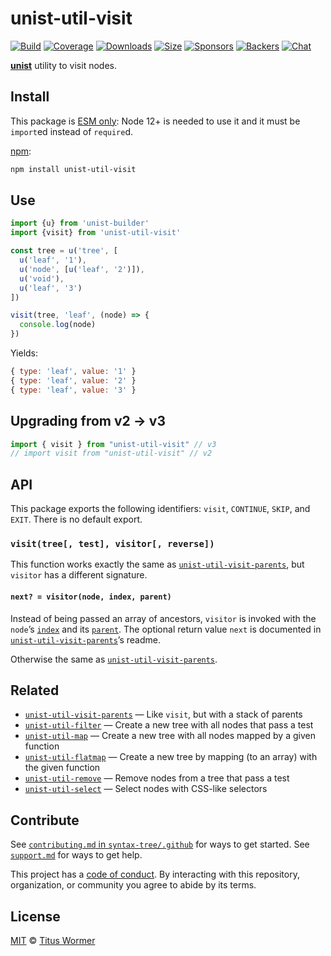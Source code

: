 # unist-util-visit

[![Build][build-badge]][build]
[![Coverage][coverage-badge]][coverage]
[![Downloads][downloads-badge]][downloads]
[![Size][size-badge]][size]
[![Sponsors][sponsors-badge]][collective]
[![Backers][backers-badge]][collective]
[![Chat][chat-badge]][chat]

[**unist**][unist] utility to visit nodes.

## Install

This package is [ESM only](https://gist.github.com/sindresorhus/a39789f98801d908bbc7ff3ecc99d99c):
Node 12+ is needed to use it and it must be `import`ed instead of `require`d.

[npm][]:

```sh
npm install unist-util-visit
```

## Use

```js
import {u} from 'unist-builder'
import {visit} from 'unist-util-visit'

const tree = u('tree', [
  u('leaf', '1'),
  u('node', [u('leaf', '2')]),
  u('void'),
  u('leaf', '3')
])

visit(tree, 'leaf', (node) => {
  console.log(node)
})
```

Yields:

```js
{ type: 'leaf', value: '1' }
{ type: 'leaf', value: '2' }
{ type: 'leaf', value: '3' }
```

## Upgrading from v2 -> v3

```js
import { visit } from "unist-util-visit" // v3
// import visit from "unist-util-visit" // v2
```

## API

This package exports the following identifiers: `visit`, `CONTINUE`, `SKIP`, and
`EXIT`.
There is no default export.

### `visit(tree[, test], visitor[, reverse])`

This function works exactly the same as [`unist-util-visit-parents`][vp],
but `visitor` has a different signature.

#### `next? = visitor(node, index, parent)`

Instead of being passed an array of ancestors, `visitor` is invoked with the
`node`’s [`index`][index] and its [`parent`][parent].  The optional return value
`next` is documented in [`unist-util-visit-parents`][vp]’s readme.

Otherwise the same as [`unist-util-visit-parents`][vp].

## Related

*   [`unist-util-visit-parents`][vp]
    — Like `visit`, but with a stack of parents
*   [`unist-util-filter`](https://github.com/syntax-tree/unist-util-filter)
    — Create a new tree with all nodes that pass a test
*   [`unist-util-map`](https://github.com/syntax-tree/unist-util-map)
    — Create a new tree with all nodes mapped by a given function
*   [`unist-util-flatmap`](https://gitlab.com/staltz/unist-util-flatmap)
    — Create a new tree by mapping (to an array) with the given function
*   [`unist-util-remove`](https://github.com/syntax-tree/unist-util-remove)
    — Remove nodes from a tree that pass a test
*   [`unist-util-select`](https://github.com/syntax-tree/unist-util-select)
    — Select nodes with CSS-like selectors

## Contribute

See [`contributing.md` in `syntax-tree/.github`][contributing] for ways to get
started.
See [`support.md`][support] for ways to get help.

This project has a [code of conduct][coc].
By interacting with this repository, organization, or community you agree to
abide by its terms.

## License

[MIT][license] © [Titus Wormer][author]

<!-- Definition -->

[build-badge]: https://github.com/syntax-tree/unist-util-visit/workflows/main/badge.svg

[build]: https://github.com/syntax-tree/unist-util-visit/actions

[coverage-badge]: https://img.shields.io/codecov/c/github/syntax-tree/unist-util-visit.svg

[coverage]: https://codecov.io/github/syntax-tree/unist-util-visit

[downloads-badge]: https://img.shields.io/npm/dm/unist-util-visit.svg

[downloads]: https://www.npmjs.com/package/unist-util-visit

[size-badge]: https://img.shields.io/bundlephobia/minzip/unist-util-visit.svg

[size]: https://bundlephobia.com/result?p=unist-util-visit

[sponsors-badge]: https://opencollective.com/unified/sponsors/badge.svg

[backers-badge]: https://opencollective.com/unified/backers/badge.svg

[collective]: https://opencollective.com/unified

[chat-badge]: https://img.shields.io/badge/chat-discussions-success.svg

[chat]: https://github.com/syntax-tree/unist/discussions

[npm]: https://docs.npmjs.com/cli/install

[license]: license

[author]: https://wooorm.com

[contributing]: https://github.com/syntax-tree/.github/blob/HEAD/contributing.md

[support]: https://github.com/syntax-tree/.github/blob/HEAD/support.md

[coc]: https://github.com/syntax-tree/.github/blob/HEAD/code-of-conduct.md

[unist]: https://github.com/syntax-tree/unist

[vp]: https://github.com/syntax-tree/unist-util-visit-parents

[index]: https://github.com/syntax-tree/unist#index

[parent]: https://github.com/syntax-tree/unist#parent-1
